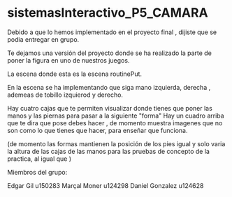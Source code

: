 # sistemasInteractivo_P5_CAMARA

Debido a que lo hemos implementado en el proyecto final , dijiste que se podia entregar en grupo.

Te dejamos una versión del proyecto donde se ha realizado la parte de poner la figura en uno de nuestros juegos.

La escena donde esta es la escena routinePut.

En la escena se ha implementando que siga mano izquierda, derecha , ademeas de tobillo izquierod y derecho.

Hay cuatro cajas que te permiten visualizar donde tienes que poner las manos y las piernas para pasar a la siguiente "forma" Hay un cuadro arriba que te dira que pose debes hacer , de momento muestra imagenes que no son como lo que tienes que hacer, para enseñar que funciona.

(de momento las formas mantienen la posición de los pies igual y solo varia la altura de las cajas de las manos para las pruebas de concepto de la practica, al igual que )

Miembros del grupo:

Edgar Gil u150283 Marçal Moner u124298 Daniel Gonzalez u124628
